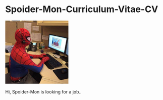 # Spoider-Mon-Curriculum-Vitae-CV

<img src="img/spoider-mon - work from home.jpg" alt="Spoider-Mon - Work From Home" title="Spoider-Mon - Work From Home" width="200" height="200">

 Hi, Spoider-Mon is looking for a job..
